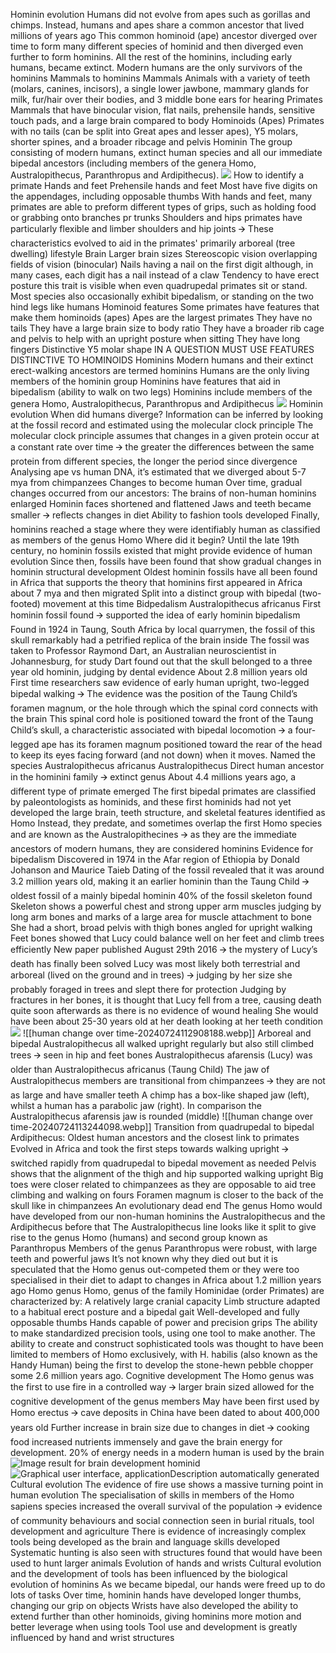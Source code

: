 Hominin evolution
	Humans did not evolve from apes such as gorillas and chimps. Instead, humans and apes share a common ancestor that lived millions of years ago 
	This common hominoid (ape) ancestor diverged over time to form many different species of hominid and then diverged even further to form hominins. 
	All the rest of the hominins, including early humans, became extinct. Modern humans are the only survivors of the hominins
	Mammals to hominins
		Mammals
			Animals with a variety of teeth (molars, canines, incisors), a single lower jawbone, mammary glands for milk, fur/hair over their bodies, and 3 middle bone ears for hearing
			Primates
				Mammals that have binocular vision, flat nails, prehensile hands, sensitive touch pads, and a large brain compared to body
				Hominoids (Apes)
					Primates with no tails (can be split into Great apes and lesser apes), Y5 molars, shorter spines, and a broader ribcage and pelvis
					Hominin
						The group consisting of modern humans, extinct human species and all our immediate bipedal ancestors (including members of the genera Homo, Australopithecus, Paranthropus and Ardipithecus).
		![](https://lh7-us.googleusercontent.com/slidesz/AGV_vUfmsF8B-_zwwvVktaCzsi2rxmSSSjvTA3YyFKO5JuqcS8KV-asdi4_vwuslWMCiiv1LQmcI8_7L3fqTI4NHzU7aUiKjfyGwPf2sArM_BOCl7e3iur9Tbsp9MJzRpUJX0uza50GMCjhiemPK6Au-j9Jzu4Ve-yqmW2WIAWM96L_4hfeWy5BF-w=s2048?key=DAp0RqRmQ1EyJlZ0jxHR6A)
		How to identify a primate
			Hands and feet
				Prehensile hands and feet
				Most have five digits on the appendages, including opposable thumbs
				With hands and feet, many primates are able to preform different types of grips, such as holding food or grabbing onto branches pr trunks
			Shoulders and hips
				primates have particularly flexible and limber shoulders and hip joints 🡪 These characteristics evolved to aid in the primates' primarily arboreal (tree dwelling) lifestyle
			Brain 
				Larger brain sizes
			Stereoscopic vision
				overlapping fields of vision (binocular)
			Nails
				having a nail on the first digit although, in many cases, each digit has a nail instead of a claw 
			Tendency to have erect posture
				this trait is visible when even quadrupedal primates sit or stand. Most species also occasionally exhibit bipedalism, or standing on the two hind legs like humans
		Hominoid features
			Some primates have features that make them hominoids (apes)
			Apes are the largest primates
			They have no tails
			They have a large brain size to body ratio
			They have a broader rib cage and pelvis to help with an upright posture when sitting
			They have long fingers
			Distinctive Y5 molar shape
			IN A QUESTION MUST USE FEATURES DISTINCTIVE TO HOMINOIDS
		Hominins
			Modern humans and their extinct erect-walking ancestors are termed hominins
			Humans are the only living members of the hominin group
			Hominins have features that aid in bipedalism (ability to walk on two legs)
			Hominins include members of the genera Homo, Australopithecus, Paranthropus and Ardipithecus
		    ![](https://lh7-us.googleusercontent.com/slidesz/AGV_vUdVu_08YhY1iuMjEXZxIKaAa26RW_5KBQ4DVSLLZ0NRPHj4GxJUPOyOqsV8ciEFLow2PhIrjLUdRdXLxcyZlKvSNOt3IEE-v3_GQHMmDh3BDZQD5J6mbAMyrz9t6f-oT-dxC4Jhd6jneKFjcN2YxqYvt-r6yGp7KmF8wqrmv4lcPOwDqj-vBU4=s2048?key=DAp0RqRmQ1EyJlZ0jxHR6A)
	Hominin evolution
		When did humans diverge?
			Information can be inferred by looking at the fossil record and estimated using the molecular clock principle
			The molecular clock principle assumes that changes in a given protein occur at a constant rate over time 🡪 the greater the differences between the same protein from different species, the longer the period since divergence
			Analysing ape vs human DNA, it’s estimated that we diverged about 5-7 mya from chimpanzees
		Changes to become human
			Over time, gradual changes occurred from our ancestors:
				The brains of non-human hominins enlarged
				Hominin faces shortened and flattened
				Jaws and teeth became smaller 🡪 reflects changes in diet
				Ability to fashion tools developed
			Finally, hominins reached a stage where they were identifiably human as classified as members of the genus Homo
		Where did it begin?
			Until the late 19th century, no hominin fossils existed that might provide evidence of human evolution
			Since then, fossils have been found that show gradual changes in hominin structural development
			Oldest hominin fossils have all been found in Africa that supports the theory that hominins first appeared in Africa about 7 mya and then migrated 
			Split into a distinct group with bipedal (two-footed) movement at this time
		Bidpedalism
			Australopithecus africanus
				First hominin fossil found 🡪 supported the idea of early hominin bipedalism
				Found in 1924 in Taung, South Africa by local quarrymen, the fossil of this skull remarkably had a petrified replica of the brain inside
				The fossil was taken to Professor Raymond Dart, an Australian neuroscientist in Johannesburg, for study
				Dart found out that the skull belonged to a three year old hominin, judging by dental evidence
				About 2.8 million years old
				First time researchers saw evidence of early human upright, two-legged bipedal walking 🡪 The evidence was the position of the Taung Child’s foramen magnum, or the hole through which the spinal cord connects with the brain 
				This spinal cord hole is positioned toward the front of the Taung Child’s skull, a characteristic associated with bipedal locomotion 🡪 a four-legged ape has its foramen magnum positioned toward the rear of the head to keep its eyes facing forward (and not down) when it moves.
				Named the species Australopithecus africanus
			Australopithecus 
				Direct human ancestor in the hominini family 🡪 extinct genus
				About 4.4 millions years ago, a different type of primate emerged 
				The first bipedal primates are classified by paleontologists as hominids, and these first hominids had not yet developed the large brain, teeth structure, and skeletal features identified as Homo 
				Instead, they predate, and sometimes overlap the first Homo species and are known as the Australopithecines 🡪 as they are the immediate ancestors of modern humans, they are considered hominins
				Evidence for bipedalism
					Discovered in 1974 in the Afar region of Ethiopia by Donald Johanson and Maurice Taieb
					Dating of the fossil revealed that it was around 3.2 million years old, making it an earlier hominin than the Taung Child 🡪 oldest fossil of a mainly bipedal hominin
					40% of the fossil skeleton found
					Skeleton shows a powerful chest and strong upper arm muscles judging by long arm bones and marks of a large area for muscle attachment to bone
					She had a short, broad pelvis with thigh bones angled for upright walking
					Feet bones showed that Lucy could balance well on her feet and climb trees efficiently
					New paper published August 29th 2016 🡪 the mystery of Lucy’s death has finally been solved
					Lucy was most likely both terrestrial and arboreal (lived on the ground and in trees) 🡪 judging by her size she probably foraged in trees and slept there for protection
					Judging by fractures in her bones, it is thought that Lucy fell from a tree, causing death quite soon afterwards as there is no evidence of wound healing
					She would have been about 25-30 years old at her death looking at her teeth condition
			![](https://lh7-us.googleusercontent.com/slidesz/AGV_vUchH8XzNdzBPlxk6XYYVkdhzn6pOfbA1vxf3bkbmk9Rp3CS2ZP9MjuFyiUhG4v4bB_922M1lI9BV8ndeoMwYT6LP2LHg1CHWxThgUN9jIgUvqXgMEt73gYCTK0UzK-6VE12P5-TbktvCI_wtSpnKFosAFvc8o_km2LH05T-nSDNbvObN_QStA=s2048?key=DAp0RqRmQ1EyJlZ0jxHR6A)
			![[human change over time-20240724112908188.webp]]
		Arboreal and bipedal
			Australopithecus all walked upright regularly but also still climbed trees 🡪 seen in hip and feet bones
			Australopithecus afarensis (Lucy) was older than Australopithecus africanus (Taung Child)
			The jaw of Australopithecus members are transitional from chimpanzees 🡪 they are not as large and have smaller teeth
			A chimp has a box-like shaped jaw (left), whilst a human has a parabolic jaw (right). In comparison the Australopithecus afarensis jaw is rounded (middle)
			![[human change over time-20240724113244098.webp]]
		Transition from quadrupedal to bipedal
			Ardipithecus: Oldest human ancestors and the closest link to primates
			Evolved in Africa and took the first steps towards walking upright 🡪 switched rapidly from quadrupedal to bipedal movement as needed
			Pelvis shows that the alignment of the thigh and hip supported walking upright
			Big toes were closer related to chimpanzees as they are opposable to aid tree climbing and walking on fours
			Foramen magnum is closer to the back of the skull like in chimpanzees
		An evolutionary dead end
			The genus Homo would have developed from our non-human hominins the Australopithecus and the Ardipithecus before that
			The Australopithecus line looks like it split to give rise to the genus Homo (humans) and second group known as Paranthropus
			Members of the genus Paranthropus were robust, with large teeth and powerful jaws
			It’s not known why they died out but it is speculated that the Homo genus out-competed them or they were too specialised in their diet to adapt to changes in Africa about 1.2 million years ago
		Homo genus
			Homo, genus of the family Hominidae (order Primates) are characterized by: 
				A relatively large cranial capacity
				Limb structure adapted to a habitual erect posture and a bipedal gait
				Well-developed and fully opposable thumbs
				Hands capable of power and precision grips
				The ability to make standardized precision tools, using one tool to make another.
			The ability to create and construct sophisticated tools was thought to have been limited to members of Homo exclusively, with H. habilis (also known as the Handy Human) being the first to develop the stone-hewn pebble chopper some 2.6 million years ago.
			Cognitive development
				The Homo genus was the first to use fire in a controlled way 🡪 larger brain sized allowed for the cognitive development of the genus members
				May have been first used by Homo erectus 🡪 cave deposits in China have been dated to about 400,000 years old
				Further increase in brain size due to changes in diet 🡪 cooking food increased nutrients immensely and gave the brain energy for development. 20% of energy needs in a modern human is used by the brain
			![Image result for brain development hominid](https://lh7-us.googleusercontent.com/slidesz/AGV_vUfdZjAFEdEbZ1Flwk0U0M7y6cgL4Iki61yHYsH-0WF05NiNZ4FAEMG6w-_rqCKEN0wzXK_GbMLE3oSwbWUnxp0xKHlG53ltvxfuDirK81HdXFF2QsMrue5kXqnlqk9N5C1UlFY8v45SmMZnBHilQkzq--c5NA9yRIj5FUXRTe-jzp1deRvK4Y8=s2048?key=DAp0RqRmQ1EyJlZ0jxHR6A)
			![Graphical user interface, applicationDescription automatically generated](https://lh7-us.googleusercontent.com/slidesz/AGV_vUdGSw7TNoKYaaJfl8clJB6SFQTAikiADAVYVqwsq5bIoWFHGdHMlr26b6k39RSEZ_ZRa7wr6kBaAdEhE5RWUvDdHJFXuOM6fAc3g3xx0tlZUeKKJGP8Drz7fPyPUIWhMol0xsP8y94EFbKjXNmpuuvv65F6P-Jo1Batmoj1cWwWSgkuzVjEPco=s2048?key=DAp0RqRmQ1EyJlZ0jxHR6A)
			Cultural evolution
				The evidence of fire use shows a massive turning point in human evolution
				The specialisation of skills in members of the Homo sapiens species increased the overall survival of the population 🡪 evidence of community behaviours and social connection seen in burial rituals, tool development and agriculture
				There is evidence of increasingly complex tools being developed as the brain and language skills developed
				Systematic hunting is also seen with structures found that would have been used to hunt larger animals
		Evolution of hands and wrists
			Cultural evolution and the development of tools has been influenced by the biological evolution of hominins
			As we became bipedal, our hands were freed up to do lots of tasks
			Over time, hominin hands have developed longer thumbs, changing our grip on objects
			Wrists have also developed the ability to extend further than other hominoids, giving hominins more motion and better leverage when using tools
			Tool use and development is greatly influenced by hand and wrist structures








